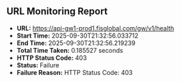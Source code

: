 ## URL Monitoring Report

- **URL:** https://api-gw1-prod1.fisglobal.com/gw/v1/health
- **Start Time:** 2025-09-30T21:32:56.033712
- **End Time:** 2025-09-30T21:32:56.219239
- **Total Time Taken:** 0.185527 seconds
- **HTTP Status Code:** 403
- **Status:** Failure
- **Failure Reason:** HTTP Status Code: 403
